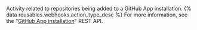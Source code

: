 Activity related to repositories being added to a GitHub App installation. {% data reusables.webhooks.action_type_desc %} For more information, see the "[GitHub App installation](/v3/apps/)" REST API.